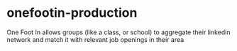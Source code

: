 onefootin-production
====================

One Foot In allows groups (like a class, or school) to aggregate their linkedin network and match it with relevant job openings in their area
